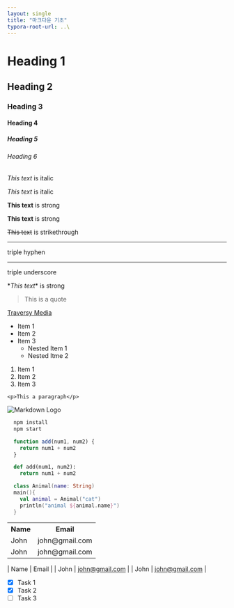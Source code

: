 ```yaml
---
layout: single
title: "마크다운 기초"
typora-root-url: ..\
---
```


<!-- Headings -->
# Heading 1
## Heading 2
### Heading 3
#### Heading 4
##### Heading 5
###### Heading 6

<!-- Italics -->
*This text* is italic

_This text_ is italic

<!-- Strong -->
**This text** is strong

__This text__ is strong

<!-- Strikethrough -->
~~This text~~ is strikethrough

<!-- Horizontal Rule -->
--- 
triple hyphen

___ 
triple underscore

<!-- Escape character: Backslash -->
\**This text*\* is strong

<!-- Blockquote -->
> This is a quote

<!-- Links -->
[Traversy Media](http://www.traversymedia.com "Traversy Media")

<!-- UL -->
* Item 1
* Item 2
* Item 3
  * Nested Item 1
  * Nested Itme 2

<!-- OL -->
1. Item 1
1. Item 2
1. Item 3

<!-- Inline Code Block -->
`<p>This a paragraph</p>`

<!-- Images -->
![Markdown Logo](https://markdown-here.com/img/icon256.png)

<!-- Github Markdown -->

<!-- Code Blocks -->
```bash
  npm install
  npm start
```

```javascript
  function add(num1, num2) {
    return num1 + num2
  }
```


```python
  def add(num1, num2):
    return num1 + num2
```

```kotlin
  class Animal(name: String)
  main(){
    val animal = Animal("cat")
    println("animal ${animal.name}")
  }
```

<!-- Tables -->
<table>
    <tr><th>Name</th><th>Email</th></tr>
    <tr><td>John</td><td>john@gmail.com</td></tr>
    <tr><td>John</td><td>john@gmail.com</td></tr>
</table>

| Name | Email |
| John | john@gmail.com |
| John | john@gmail.com |


<!-- Task Lists -->
- [x] Task 1
- [x] Task 2
- [ ] Task 3
